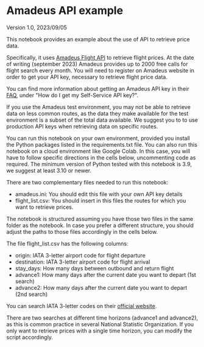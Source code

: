 # Amadeus API example
Version 1.0, 2023/09/05

This notebook provides an example about the use of API to retrieve price data.

Specifically, it uses [Amadeus Flight API](https://developers.amadeus.com/self-service/category/flights) to retrieve flight prices. At the date of writing (september 2023) Amadeus provides up to 2000 free calls for flight search every month. You will need to register on Amadeus website in order to get your API key, necessary to retrieve flight price data.

You can find more information about getting an Amadeus API key in their [FAQ](https://developers.amadeus.com/support/faq/?page=1&count=50), under "How do I get my Self-Service API key?".

If you use the Amadeus test environment, you may not be able to retrieve data on less common routes, as the data they make available for the test environment is a subset of the total data available. We suggest you to to use production API keys when retrieving data on specific routes.

You can run this notebook on your own environment, provided you install the Python packages listed in the requirements.txt file. You can also run this notebook on a cloud environment like Google Colab. In this case, you will have to follow specific directions in the cells below, uncommenting code as required. The minimum version of Python tested with this notebook is 3.9, we suggest at least 3.10 or newer.

There are two complementary files needed to run this notebook:

*   amadeus.ini: You should edit this file with your own API key details
*   flight_list.csv: You should insert in this files the routes for which you want to retrieve prices.

The notebook is structured assuming you have those two files in the same folder as the notebook. In case you prefer a different structure, you should adjust the paths to those files accordingly in the cells below.

The file flight_list.csv has the following columns:

*   origin: IATA 3-letter airport code for flight departure
*   destination: IATA 3-letter airport code for flight arrival
*   stay_days: How many days between outbound and return flight
*   advance1: How many days after the current date you want to depart (1st search)
*   advance2: How many days after the current date you want to depart (2nd search)

You can search IATA 3-letter codes on their [official website](https://www.iata.org/en/publications/directories/code-search/).

There are two searches at different time horizons (advance1 and advance2), as this is common practice in several National Statistic Organization. If you only want to retrieve prices with a single time horizon, you can modify the script accordingly.